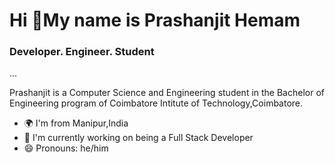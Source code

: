 <!-- Introduction -->
# Hi 👋My name is Prashanjit Hemam 

### Developer. Engineer. Student

...
<!-- About -->
Prashanjit is a Computer Science and Engineering student in the Bachelor of Engineering  program of Coimbatore Intitute of Technology,Coimbatore.

<!-- UL -->
* 🌍  I'm from Manipur,India
* 🧠  I'm currently working on being a Full Stack Developer
* 😄 Pronouns: he/him

<!--
**prashanjithemam/prashanjithemam** is a ✨ _special_ ✨ repository because its `README.md` (this file) appears on your GitHub profile.

Here are some ideas to get you started:

- 🔭 I’m currently working on ...
- 🌱 I’m currently learning ...
- 👯 I’m looking to collaborate on ...
- 🤔 I’m looking for help with ...
- 💬 Ask me about ...
- 📫 How to reach me: ...
- 😄 Pronouns: ...
- ⚡ Fun fact: ...
-->
